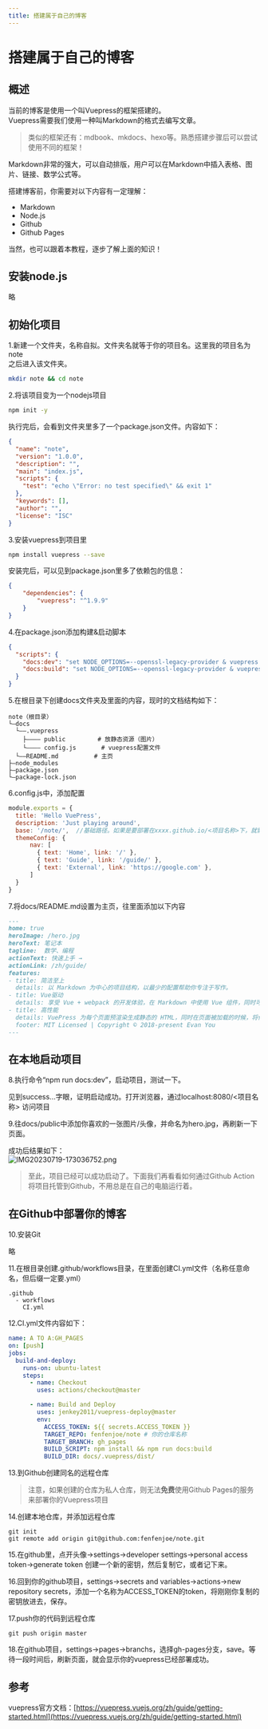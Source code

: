 ```yaml
---
title: 搭建属于自己的博客
---
```


# 搭建属于自己的博客

## 概述

当前的博客是使用一个叫Vuepress的框架搭建的。  
Vuepress需要我们使用一种叫Markdown的格式去编写文章。  

> 类似的框架还有：mdbook、mkdocs、hexo等。熟悉搭建步骤后可以尝试使用不同的框架！

Markdown非常的强大，可以自动排版，用户可以在Markdown中插入表格、图片、链接、数学公式等。

搭建博客前，你需要对以下内容有一定理解：  
* Markdown
* Node.js
* Github
* Github Pages

当然，也可以跟着本教程，逐步了解上面的知识！  



## 安装node.js

略

## 初始化项目

1.新建一个文件夹，名称自拟。文件夹名就等于你的项目名。这里我的项目名为note  
之后进入该文件夹。
```bash
mkdir note && cd note
```

2.将该项目变为一个nodejs项目
```bash
npm init -y
```

执行完后，会看到文件夹里多了一个package.json文件。内容如下：
```json
{
  "name": "note",
  "version": "1.0.0",
  "description": "",
  "main": "index.js",
  "scripts": {
    "test": "echo \"Error: no test specified\" && exit 1"
  },
  "keywords": [],
  "author": "",
  "license": "ISC"
}

```

3.安装vuepress到项目里
```bash
npm install vuepress --save
```

安装完后，可以见到package.json里多了依赖包的信息：
```json
{
    "dependencies": {
        "vuepress": "^1.9.9"
    }
}
```

4.在package.json添加构建&启动脚本
```json
{
  "scripts": {
    "docs:dev": "set NODE_OPTIONS=--openssl-legacy-provider & vuepress dev docs",
    "docs:build": "set NODE_OPTIONS=--openssl-legacy-provider & vuepress build docs"
  }
}
```

5.在根目录下创建docs文件夹及里面的内容，现时的文档结构如下：
```
note（根目录）
└—docs 
  └——.vuepress 
    ├———— public         # 放静态资源（图片）
    └———— config.js       # vuepress配置文件   
  └——README.md          # 主页      
├—node_modules
├—package.json
└—package-lock.json
```

6.config.js中，添加配置
```javascript
module.exports = {
  title: 'Hello VuePress',
  description: 'Just playing around',
  base: '/note/',  //基础路径。如果是要部署在xxxx.github.io/<项目名称>下，就需要这个配置；否则可以注释掉。
  themeConfig: {
      nav: [
        { text: 'Home', link: '/' },
        { text: 'Guide', link: '/guide/' },
        { text: 'External', link: 'https://google.com' },
      ]
  }
}
```

7.将docs/README.md设置为主页，往里面添加以下内容
```markdown
---
home: true
heroImage: /hero.jpg
heroText: 笔记本
tagline:  数学、编程
actionText: 快速上手 →
actionLink: /zh/guide/
features:
- title: 简洁至上
  details: 以 Markdown 为中心的项目结构，以最少的配置帮助你专注于写作。
- title: Vue驱动
  details: 享受 Vue + webpack 的开发体验，在 Markdown 中使用 Vue 组件，同时可以使用 Vue 来开发自定义主题。
- title: 高性能
  details: VuePress 为每个页面预渲染生成静态的 HTML，同时在页面被加载的时候，将作为 SPA 运行。
  footer: MIT Licensed | Copyright © 2018-present Evan You
---
```

## 在本地启动项目


8.执行命令“npm run docs:dev”，启动项目，测试一下。

见到success...字眼，证明启动成功。打开浏览器，通过localhost:8080/<项目名称> 访问项目


9.往docs/public中添加你喜欢的一张图片/头像，并命名为hero.jpg，再刷新一下页面。


成功后结果如下：  
![IMG20230719-173036752.png](/images/IMG20230719-173036752.png)

> 至此，项目已经可以成功启动了。下面我们再看看如何通过Github Action将项目托管到Github，不用总是在自己的电脑运行着。



## 在Github中部署你的博客

10.安装Git

略


11.在根目录创建.github/workflows目录，在里面创建CI.yml文件（名称任意命名，但后缀一定要.yml）
```
.github
  - workflows
    CI.yml  
```

12.CI.yml文件内容如下：
```yaml
name: A TO A:GH_PAGES
on: [push]
jobs:
  build-and-deploy:
    runs-on: ubuntu-latest
    steps:
      - name: Checkout
        uses: actions/checkout@master

      - name: Build and Deploy
        uses: jenkey2011/vuepress-deploy@master
        env:
          ACCESS_TOKEN: ${{ secrets.ACCESS_TOKEN }}
          TARGET_REPO: fenfenjoe/note # 你的仓库名称
          TARGET_BRANCH: gh_pages
          BUILD_SCRIPT: npm install && npm run docs:build
          BUILD_DIR: docs/.vuepress/dist/
```


13.到Github创建同名的远程仓库

> 注意，如果创建的仓库为私人仓库，则无法**免费**使用Github Pages的服务来部署你的Vuepress项目


14.创建本地仓库，并添加远程仓库
```
git init  
git remote add origin git@github.com:fenfenjoe/note.git  
```



15.在github里，点开头像->settings->developer settings->personal access token->generate token 创建一个新的密钥，然后复制它，或者记下来。


16.回到你的github项目，settings->secrets and variables->actions->new repository secrets，添加一个名称为ACCESS_TOKEN的token，将刚刚你复制的密钥放进去，保存。


17.push你的代码到远程仓库
```shell
git push origin master
```

18.在github项目，settings->pages->branchs，选择gh-pages分支，save。等待一段时间后，刷新页面，就会显示你的vuepress已经部署成功。


## 参考
vuepress官方文档：[https://vuepress.vuejs.org/zh/guide/getting-started.html](https://vuepress.vuejs.org/zh/guide/getting-started.html)
